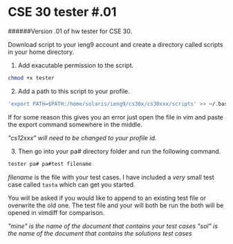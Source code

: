 CSE 30 tester #.01
=================
######Version .01 of hw tester for CSE 30.

Download script to your ieng9 account and create a directory called scripts
in your home directory.

1. Add exacutable permission to the script.
  ````bash
  chmod +x tester
  ````

2. Add a path to this script to your profile.
  ````bash
  'export PATH=$PATH:/home/solaris/ieng9/cs30x/cs30xxx/scripts' >> ~/.bash_profile
  ````
  If for some reason this gives you an error just open the file in vim and
  paste the export command somewhere in the middle.

  *"cs12xxx" will need to be changed to your profile id.*

3. Then go into your pa# directory folder and run the following command.
  ````bash
  tester pa# pa#test filename
  ````
  *filename* is the file with your test cases. I have included a *very* small
  test case called `tasta` which can get you started.

  You will be asked if you would like to append to an existing test file or
  overwrite the old one. The test file and your will both be run the both
  will be opened in vimdiff for comparison.

  *"mine" is the name of the document that contains your test cases*
  *"sol" is the name of the document that contains the solutions test cases*

